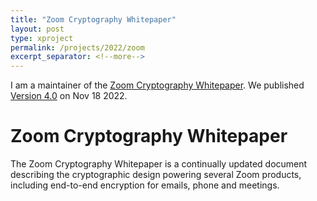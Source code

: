 ```yaml
---
title: "Zoom Cryptography Whitepaper"
layout: post
type: xproject
permalink: /projects/2022/zoom
excerpt_separator: <!--more-->
---
```


I am a maintainer of the [Zoom Cryptography Whitepaper](https://github.com/zoom/zoom-e2e-whitepaper). We published [Version 4.0](https://github.com/zoom/zoom-e2e-whitepaper/blob/master/archive/zoom_e2e_v4.pdf) on Nov 18 2022.

<!--more-->

# Zoom Cryptography Whitepaper

The Zoom Cryptography Whitepaper is a continually updated document describing the cryptographic design powering several Zoom products, including end-to-end encryption for emails, phone and meetings.


